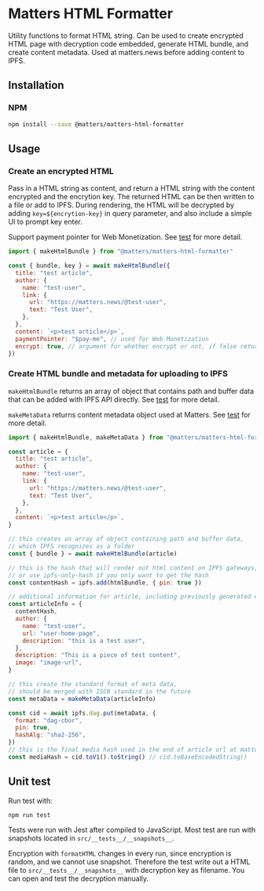 # Matters HTML Formatter

Utility functions to format HTML string. Can be used to create encrypted HTML page with decryption code embedded, generate HTML bundle, and create content metadata. Used at matters.news before adding content to IPFS.

## Installation

### NPM

```sh
npm install --save @matters/matters-html-formatter
```

## Usage

### Create an encrypted HTML

Pass in a HTML string as content, and return a HTML string with the content encrypted and the encrytion key. The returned HTML can be then written to a file or add to IPFS. During rendering, the HTML will be decrypted by adding `key=${encrytion-key}` in query parameter, and also include a simple UI to prompt key enter.

Support payment pointer for Web Monetization. See [test](./src/__tests__/formatHTML.test.ts) for more detail.

```js
import { makeHtmlBundle } from "@matters/matters-html-formatter"

const { bundle, key } = await makeHtmlBundle({
  title: "test article",
  author: {
    name: "test-user",
    link: {
      url: "https://matters.news/@test-user",
      text: "Test User",
    },
  },
  content: `<p>test article</p>`,
  paymentPointer: "$pay-me", // used for Web Monetization
  encrypt: true, // argument for whether encrypt or not, if false returned key will be null
})
```

### Create HTML bundle and metadata for uploading to IPFS

`makeHtmlBundle` returns an array of object that contains path and buffer data that can be added with IPFS API directly. See [test](./src/__tests__/makeHtmlBundle.test.ts) for more detail.

`makeMetaData` returns content metadata object used at Matters. See [test](./src/__tests__/makeMetaData.test.ts) for more detail.

```js
import { makeHtmlBundle, makeMetaData } from "@matters/matters-html-formatter"

const article = {
  title: "test article",
  author: {
    name: "test-user",
    link: {
      url: "https://matters.news/@test-user",
      text: "Test User",
    },
  },
  content: `<p>test article</p>`,
}

// this creates an array of object containing path and buffer data,
// which IPFS recognizes as a folder
const { bundle } = await makeHtmlBundle(article)

// this is the hash that will render out html content on IPFS gateways,
// or use ipfs-only-hash if you only want to get the hash
const contentHash = ipfs.add(htmlBundle, { pin: true })

// additional information for article, including previously generated contentHash
const articleInfo = {
  contentHash,
  author: {
    name: "test-user",
    url: "user-home-page",
    description: "this is a test user",
  },
  description: "This is a piece of test content",
  image: "image-url",
}

// this create the standard format of meta data,
// should be merged with ISCN standard in the future
const metaData = makeMetaData(articleInfo)

const cid = await ipfs.dag.put(metaData, {
  format: "dag-cbor",
  pin: true,
  hashAlg: "sha2-256",
})
// this is the final media hash used in the end of article url at matters.news
const mediaHash = cid.toV1().toString()	// cid.toBaseEncodedString()
```

## Unit test

Run test with:

```
npm run test
```

Tests were run with Jest after compiled to JavaScript. Most test are run with snapshots located in `src/__tests__/__snapshots__`.

Encryption with `formatHTML` changes in every run, since encryption is random, and we cannot use snapshot. Therefore the test write out a HTML file to `src/__tests__/__snapshots__` with decryption key as filename. You can open and test the decryption manually.
